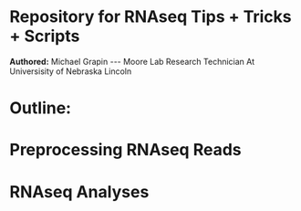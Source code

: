 # Repository for RNAseq Tips + Tricks + Scripts 
**Authored:** Michael Grapin --- Moore Lab Research Technician At Universisity of Nebraska Lincoln

# Outline: 





# Preprocessing RNAseq Reads 


# RNAseq Analyses
